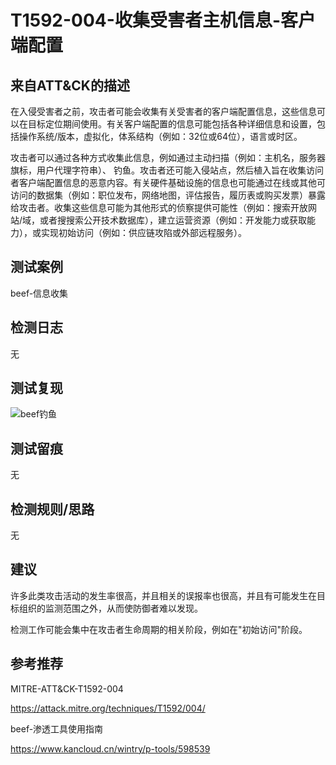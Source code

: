 # T1592-004-收集受害者主机信息-客户端配置

## 来自ATT&CK的描述

在入侵受害者之前，攻击者可能会收集有关受害者的客户端配置信息，这些信息可以在目标定位期间使用。有关客户端配置的信息可能包括各种详细信息和设置，包括操作系统/版本，虚拟化，体系结构（例如：32位或64位），语言或时区。

攻击者可以通过各种方式收集此信息，例如通过主动扫描（例如：主机名，服务器旗标，用户代理字符串）、 钓鱼。攻击者还可能入侵站点，然后植入旨在收集访问者客户端配置信息的恶意内容。有关硬件基础设施的信息也可能通过在线或其他可访问的数据集（例如：职位发布，网络地图，评估报告，履历表或购买发票）暴露给攻击者。收集这些信息可能为其他形式的侦察提供可能性（例如：搜索开放网站/域，或者搜搜索公开技术数据库），建立运营资源（例如：开发能力或获取能力），或实现初始访问（例如：供应链攻陷或外部远程服务）。

## 测试案例

beef-信息收集

## 检测日志

无

## 测试复现

![beef钓鱼](https://box.kancloud.cn/21ba32fa0abdf51722bdf60caeadca69_1119x437.png)

## 测试留痕

无

## 检测规则/思路

无

## 建议

许多此类攻击活动的发生率很高，并且相关的误报率也很高，并且有可能发生在目标组织的监测范围之外，从而使防御者难以发现。

检测工作可能会集中在攻击者生命周期的相关阶段，例如在"初始访问"阶段。

## 参考推荐

MITRE-ATT&CK-T1592-004

<https://attack.mitre.org/techniques/T1592/004/>

beef-渗透工具使用指南

<https://www.kancloud.cn/wintry/p-tools/598539>
